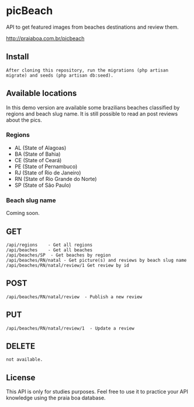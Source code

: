 # picBeach

API to get featured images from beaches destinations and review them.

<a href="http://praiaboa.com.br/picbeach" target="new">http://praiaboa.com.br/picbeach</a>

## Install

    After cloning this repository, run the migrations (php artisan migrate) and seeds (php artisan db:seed).

## Available locations  

In this demo version are available some brazilians beaches classified by regions and beach slug name. It is still possible to read an post reviews about the pics.

### Regions

- AL (State of Alagoas)
- BA (State of Bahia)
- CE (State of Ceará)
- PE (State of Pernambuco)
- RJ (State of Rio de Janeiro)
- RN (State of Rio Grande do Norte)
- SP (State of São Paulo)

### Beach slug name

Coming soon.

## GET
    
    /api/regions    - Get all regions
    /api/beaches    - Get all beaches
    /api/beaches/SP  - Get beaches by region
    /api/beaches/RN/natal - Get picture(s) and reviews by beach slug name    
    /api/beaches/RN/natal/review/1 Get review by id

## POST

    /api/beaches/RN/natal/review  - Publish a new review

## PUT

    /api/beaches/RN/natal/review/1  - Update a review

## DELETE

    not available.


## License

This API is only for studies purposes. Feel free to use it to practice your API knowledge using the praia boa database.
